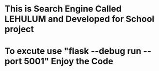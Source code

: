 # This is Search Engine Called LEHULUM and Developed for School project
# To excute use "flask --debug run --port 5001"  Enjoy the Code
